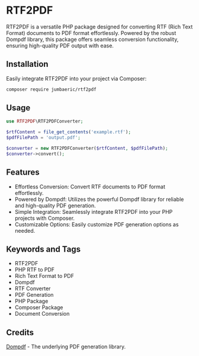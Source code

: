 # RTF2PDF

RTF2PDF is a versatile PHP package designed for converting RTF (Rich Text Format) documents to PDF format effortlessly. Powered by the robust Dompdf library, this package offers seamless conversion functionality, ensuring high-quality PDF output with ease.

## Installation

Easily integrate RTF2PDF into your project via Composer:

```bash
composer require jumbaeric/rtf2pdf
```

## Usage

```php
use RTF2PDF\RTF2PDFConverter;

$rtfContent = file_get_contents('example.rtf');
$pdfFilePath = 'output.pdf';

$converter = new RTF2PDFConverter($rtfContent, $pdfFilePath);
$converter->convert();
```

## Features

- Effortless Conversion: Convert RTF documents to PDF format effortlessly.
- Powered by Dompdf: Utilizes the powerful Dompdf library for reliable and high-quality PDF generation.
- Simple Integration: Seamlessly integrate RTF2PDF into your PHP projects with Composer.
- Customizable Options: Easily customize PDF generation options as needed.

## Keywords and Tags
- RTF2PDF
- PHP RTF to PDF
- Rich Text Format to PDF
- Dompdf
- RTF Converter
- PDF Generation
- PHP Package
- Composer Package
- Document Conversion

## Credits
<a href="https://github.com/dompdf/dompdf">Dompdf</a> - The underlying PDF generation library.